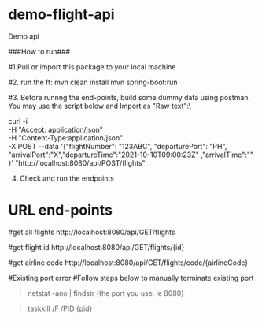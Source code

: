 # demo-flight-api
Demo api




###How to run###

#1.Pull or import this package to your local machine

#2. run the ff:
  mvn clean install
  mvn spring-boot:run
  
#3. Before runnng the end-points, build some dummy data using postman. You may use the script below and Import as "Raw text":\

curl -i \
-H "Accept: application/json" \
-H "Content-Type:application/json" \
-X POST --data 
  '{"flightNumber": "123ABC", "departurePort": "PH", "arrivalPort":"X","departureTime":"2021-10-10T09:00:23Z" ,"arrivalTime":"" }' "http://localhost:8080/api/POST/flights"


4. Check and run the endpoints

# URL end-points

#get all flights
http://localhost:8080/api/GET/flights

#get flight id
http://localhost:8080/api/GET/flights/{id}

#get airline code
http://localhost:8080/api/GET/flights/code/{airlineCode}




#Existing port error
#Follow steps below to manually terminate existing port

> netstat -ano | findstr {the port you use. ie 8080}

> taskkill /F /PID {pid}
